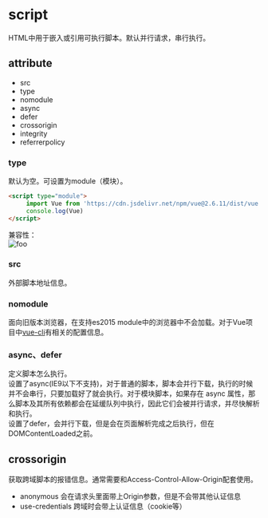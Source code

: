 # script

HTML中用于嵌入或引用可执行脚本。默认并行请求，串行执行。

## attribute

- src
- type
- nomodule
- async
- defer
- crossorigin
- integrity
- referrerpolicy

### type

默认为空。可设置为module（模块）。

``` html
<script type="module">
     import Vue from 'https://cdn.jsdelivr.net/npm/vue@2.6.11/dist/vue.esm.browser.js'
     console.log(Vue)
</script>
```
兼容性：  
<img :src="$withBase('/js/script_module.png')" alt="foo">

### src

外部脚本地址信息。

### nomodule

面向旧版本浏览器，在支持es2015 module中的浏览器中不会加载。对于Vue项目中[vue-cli](https://cli.vuejs.org/zh/guide/browser-compatibility.html#%E7%8E%B0%E4%BB%A3%E6%A8%A1%E5%BC%8F)有相关的配置信息。

### async、defer

定义脚本怎么执行。  
设置了async(IE9以下不支持)，对于普通的脚本，脚本会并行下载，执行的时候并不会串行，只要加载好了就会执行。对于模块脚本，如果存在 async 属性，那么脚本及其所有依赖都会在延缓队列中执行，因此它们会被并行请求，并尽快解析和执行。  
设置了defer，会并行下载，但是会在页面解析完成之后执行，但在DOMContentLoaded之前。

## crossorigin

获取跨域脚本的报错信息。通常需要和Access-Control-Allow-Origin配套使用。
- anonymous 会在请求头里面带上Origin参数，但是不会带其他认证信息
- use-credentials 跨域时会带上认证信息（cookie等）
